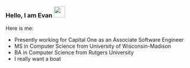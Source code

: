 ### Hello, I am Evan <img src="https://raw.githubusercontent.com/MartinHeinz/MartinHeinz/master/wave.gif" width="30px">


Here is me:
- Presently working for Capital One as an Associate Software Engineer
- MS in Computer Science from University of Wisconsin-Madison
- BA in Computer Science from Rutgers University
- I really want a boat
<br>




